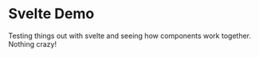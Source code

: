 # Svelte Demo

Testing things out with svelte and seeing how components work together. Nothing crazy!
